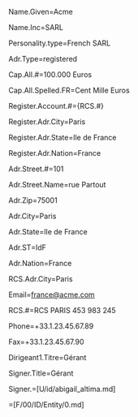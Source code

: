 Name.Given=Acme

Name.Inc=SARL

Personality.type=French SARL

Adr.Type=registered

Cap.All.#=100.000 Euros

Cap.All.Spelled.FR=Cent Mille Euros

Register.Account.#={RCS.#}

Register.Adr.City=Paris

Register.Adr.State=Ile de France

Register.Adr.Nation=France

Adr.Street.#=101

Adr.Street.Name=rue Partout

Adr.Zip=75001

Adr.City=Paris

Adr.State=Ile de France

Adr.ST=IdF

Adr.Nation=France
 
RCS.Adr.City=Paris

Email=france@acme.com

RCS.#=RCS PARIS 453 983 245

Phone=+33.1.23.45.67.89

Fax=+33.1.23.45.67.90

Dirigeant1.Titre=Gérant

Signer.Title=Gérant

Signer.=[U/id/abigail_altima.md]

=[F/00/ID/Entity/0.md]